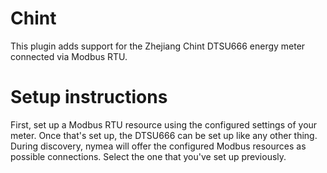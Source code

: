 # Chint

This plugin adds support for the Zhejiang Chint DTSU666 energy meter connected via Modbus RTU.

# Setup instructions
First, set up a Modbus RTU resource using the configured settings of your meter. Once
that's set up, the DTSU666 can be set up like any other thing. During discovery, nymea will
offer the configured Modbus resources as possible connections. Select the one that
you've set up previously.
